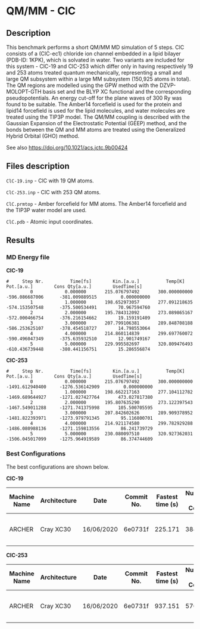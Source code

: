 # QM/MM - ClC

## Description

This benchmark performs a short QM/MM MD simulation of 5 steps.
ClC consists of a (ClC-ec1) chloride ion channel embedded in a lipid bilayer (PDB-ID: 1KPK), 
which is solvated in water. Two variants are included for this system - ClC-19 and ClC-253 
which differ only in having respectively 19 and 253 atoms treated quantum mechanically, 
representing a small and large QM subsystem within a large MM subsystem (150,925 atoms in total). 
The QM regions are modelled using the GPW method with the DZVP-MOLOPT-GTH basis set and the BLYP
 XC functional and the corresponding pseudopotentials. An energy cut-off for the plane waves of
 300 Ry was found to be suitable. The Amber14 forcefield is used for the protein and 
lipid14 forcefield is used for the lipid molecules, and water molecules are treated using the TIP3P model.
The QM/MM coupling is described with the Gaussian Expansion of the Electrostatic Potential (GEEP)
 method, and the bonds between the QM and MM atoms are treated using the Generalized Hybrid Orbital (GHO) method.

See also https://doi.org/10.1021/acs.jctc.9b00424

## Files description

``ClC-19.inp`` - ClC with 19 QM atoms.

``ClC-253.inp`` - ClC with 253 QM atoms.

``ClC.prmtop`` - Amber forcefield for MM atoms. The Amber14 forcefield and
the TIP3P water model are used.

``ClC.pdb`` - Atomic input coordinates.

## Results

### MD Energy file

**ClC-19**

```
#     Step Nr.          Time[fs]        Kin.[a.u.]          Temp[K]            Pot.[a.u.]        Cons Qty[a.u.]        UsedTime[s]
         0            0.000000       215.076797492       300.000000000      -596.086687006      -381.009889515         0.000000000
         1            1.000000       198.652973057       277.091218635      -574.153507548      -375.500534491        70.967594760
         2            2.000000       195.784312092       273.089865167      -572.000466754      -376.216154662        19.159191409
         3            3.000000       207.799106381       289.848708188      -586.253625107      -378.454518727        14.798553064
         4            4.000000       214.860114839       299.697760072      -590.496047349      -375.635932510        12.901749167
         5            5.000000       229.995582697       320.809476493      -610.436739448      -380.441156751        15.286556874
```

**ClC-253**

```
#     Step Nr.          Time[fs]        Kin.[a.u.]          Temp[K]            Pot.[a.u.]        Cons Qty[a.u.]        UsedTime[s]
         0            0.000000       215.076797492       300.000000000     -1491.612940400     -1276.536142909         0.000000000
         1            1.000000       198.662217163       277.104112782     -1469.689644927     -1271.027427764       473.027817380
         2            2.000000       195.807635290       273.122397543     -1467.549011288     -1271.741375998       105.500705595
         3            3.000000       207.842602626       289.909378952     -1481.822393971     -1273.979791345        95.116800701
         4            4.000000       214.921174580       299.782929288     -1486.080988136     -1271.159813556        86.241739729
         5            5.000000       230.080097510       320.927362031     -1506.045017099     -1275.964919589        86.374744609
```

### Best Configurations

The best configurations are shown below.

**ClC-19**

| Machine Name | Architecture | Date       | Commit No. | Fastest time (s) | Number of Cores | Number of Threads                 |
| ------------ | ------------ | ---------- | -----------| ---------------- | --------------- | --------------------------------- |
| ARCHER       | Cray XC30    | 16/06/2020 | 6e0731f    | 225.171          |  384            | 4 OMP threads per MPI task        |

**ClC-253**

| Machine Name | Architecture | Date       | Commit No. | Fastest time (s) | Number of Cores | Number of Threads                 |
| ------------ | ------------ | ---------- | -----------| ---------------- | --------------- | --------------------------------- |
| ARCHER       | Cray XC30    | 16/06/2020 | 6e0731f    | 937.151          |  576            | 6 OMP threads per MPI task        |

